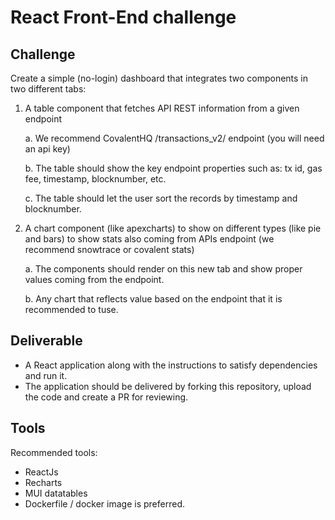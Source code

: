 # React Front-End challenge

## Challenge
Create a simple (no-login) dashboard that integrates two components in two different tabs:

1. A table component that fetches API REST information from a given endpoint
  
    a. We recommend CovalentHQ /transactions_v2/ endpoint (you will need an api key)

    b. The table should show the key endpoint properties such as: tx id, gas fee, timestamp, blocknumber, etc.

    c. The table should let the user sort the records by timestamp and blocknumber.


2. A chart component (like apexcharts) to show on different types (like pie and bars) to show stats also coming from APIs endpoint (we recommend snowtrace or covalent stats)

    a. The components should render on this new tab and show proper values coming from the endpoint.

    b. Any chart that reflects value based on the endpoint that it is recommended to tuse.

## Deliverable

- A React application along with the instructions to satisfy dependencies and run it.
- The application should be delivered by forking this repository, upload the code and create a PR for reviewing.

## Tools

Recommended tools:
- ReactJs
- Recharts
- MUI datatables
- Dockerfile / docker image is preferred.


